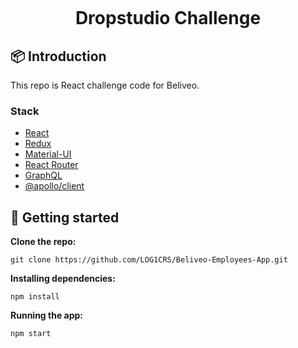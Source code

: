 <h1 align="center" style="padding-top: 30px">Dropstudio Challenge</h1>

## 📦 Introduction

This repo is React challenge code for Beliveo.

### Stack

- [React](https://es.reactjs.org/)
- [Redux](https://react-redux.js.org/)
- [Material-UI](https://material-ui.com/)
- [React Router](https://reactrouter.com/web/guides/quick-start)
- [GraphQL](https://graphql.org/)
- [@apollo/client](https://www.apollographql.com/docs/)

## 🚀 Getting started

**Clone the repo:**

    git clone https://github.com/LOG1CRS/Beliveo-Employees-App.git

**Installing dependencies:**

    npm install

**Running the app:**

    npm start
